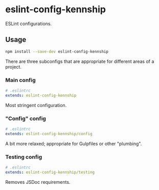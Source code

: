 # eslint-config-kennship

ESLint configurations.

## Usage

```bash
npm install --save-dev eslint-config-kennship
```

There are three subconfigs that are appropriate for different areas of a project.

### Main config

```yml
# .eslintrc
extends: eslint-config-kennship
```

Most stringent configuration.

### "Config" config

```yml
# .eslintrc
extends: eslint-config-kennship/config
```

A bit more relaxed; appropriate for Gulpfiles or other "plumbing".

### Testing config

```yml
# .eslintrc
extends: eslint-config-kennship/testing
```

Removes JSDoc requirements.
